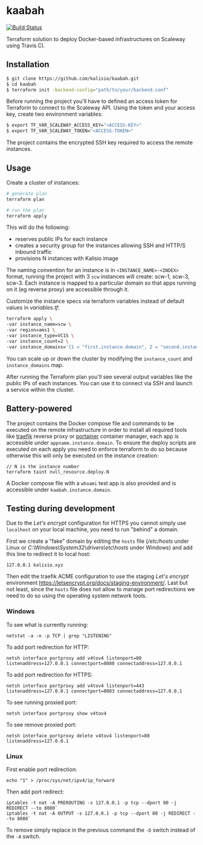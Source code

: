 # kaabah

[![Build Status](https://travis-ci.org/kalisio/kaabah.png?branch=master)](https://travis-ci.org/kalisio/kaabah)

Terraform solution to deploy Docker-based infrastructures on Scaleway using Travis CI.

## Installation

```bash
$ git clone https://github.com/kalisio/kaabah.git
$ cd kaabah
$ terraform init -backend-config="path/to/your/backend.conf"
```

Before running the project you'll have to defined an access token for Terraform to connect to the Scaleway API. 
Using the token and your access key, create two environment variables:

```bash
$ export TF_VAR_SCALEWAY_ACCESS_KEY="<ACCESS-KEY>"
$ export TF_VAR_SCALEWAY_TOKEN="<ACCESS-TOKEN>" 
```

The project contains the encrypted SSH key required to access the remote instances.

## Usage

Create a cluster of instances:
```bash
# generate plan
terraform plan

# run the plan
terraform apply 
```

This will do the following:
* reserves public IPs for each instance
* creates a security group for the instances allowing SSH and HTTP/S inbound traffic
* provisions N instances with Kalisio image

The naming convention for an instance is in `<INSTANCE_NAME>-<INDEX>` format, 
running the project with 3 `scw` instances will create: scw-1, scw-3, scw-3. Each instance is mapped to a particular domain so that apps running on it (eg reverse proxy) are accessible through it.

Customize the instance specs via terraform variables instead of default values in *variables.tf*:

```bash
terraform apply \
-var instance_name=scw \
-var region=ams1 \
-var instance_type=VC1S \
-var instance_count=2 \
-var instance_domains='{1 = "first.instance.domain", 2 = "second.instance.domain"}'
```

You can scale up or down the cluster by modifying the `instance_count` and `instance_domains` map. 

After running the Terraform plan you'll see several output variables like the public IPs of each instances. 
You can use it to connect via SSH and launch a service within the cluster.

## Battery-powered

The project contains the Docker compose file and commands to be executed on the remote infrastructure in order to install all required tools like [traefik](https://docs.traefik.io) reverse proxy or [portainer](https://portainer.readthedocs.io) container manager, each app is accessible under `appname.instance.domain`. To ensure the deploy scripts are executed on each apply you need to enforce terraform to do so because otherwise this will only be executed on the instance creation:
```
// N is the instance number
terraform taint null_resource.deploy.N
```

A Docker compose file with a `whoami` test app is also provided and is accessible under `kaabah.instance.domain`.

## Testing during development

Due to the *Let's encrypt* configuration for HTTPS you cannot simply use `localhost` on your local machine, you need to run "behind" a domain.

First we create a "fake" domain by editing the `hosts` file (*/etc/hosts* under Linux or *C:\Windows\System32\drivers\etc\hosts* under Windows) and add this line to redirect it to local host:
```
127.0.0.1 kalisio.xyz
```

Then edit the traefik ACME configuration to use the staging *Let's encrypt* environment https://letsencrypt.org/docs/staging-environment/. Last but not least, since the `hosts` file does not allow to manage port redirections we need to do so using the operating system network tools.

### Windows

To see what is currently running:
```
netstat -a -n -p TCP | grep "LISTENING"
```

To add port redirection for HTTP:
```
netsh interface portproxy add v4tov4 listenport=80 listenaddress=127.0.0.1 connectport=8080 connectaddress=127.0.0.1
```

To add port redirection for HTTPS:
```
netsh interface portproxy add v4tov4 listenport=443 listenaddress=127.0.0.1 connectport=8083 connectaddress=127.0.0.1
```

To see running proxied port:
```
netsh interface portproxy show v4tov4
```

To see remove proxied port:
```
netsh interface portproxy delete v4tov4 listenport=80 listenaddress=127.0.0.1
```

### Linux

First enable port redirection:
```
echo "1" > /proc/sys/net/ipv4/ip_forward
```

Then add port redirect:
```
iptables -t nat -A PREROUTING -s 127.0.0.1 -p tcp --dport 80 -j REDIRECT --to 8080`
iptables -t nat -A OUTPUT -s 127.0.0.1 -p tcp --dport 80 -j REDIRECT --to 8080`
```

To remove simply replace in the previous command the `-D` switch instead of the `-A` switch.
